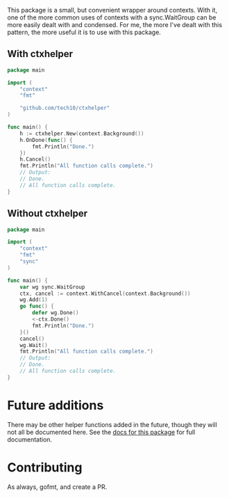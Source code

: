 This package is a small, but convenient wrapper around contexts. With it, one of the more common uses of contexts with a sync.WaitGroup can be more easily dealt with and condensed. For me, the more I've dealt with this pattern, the more useful it is to use with this package.

## With ctxhelper

```go
package main

import (
	"context"
	"fmt"

	"github.com/tech10/ctxhelper"
)

func main() {
	h := ctxhelper.New(context.Background())
	h.OnDone(func() {
		fmt.Println("Done.")
	})
	h.Cancel()
	fmt.Println("All function calls complete.")
	// Output:
	// Done.
	// All function calls complete.
}
```

## Without ctxhelper

```go
package main

import (
	"context"
	"fmt"
	"sync"
)

func main() {
	var wg sync.WaitGroup
	ctx, cancel := context.WithCancel(context.Background())
	wg.Add(1)
	go func() {
		defer wg.Done()
		<-ctx.Done()
		fmt.Println("Done.")
	}()
	cancel()
	wg.Wait()
	fmt.Println("All function calls complete.")
	// Output:
	// Done.
	// All function calls complete.
}
```

# Future additions

There may be other helper functions added in the future, though they will not all be documented here. See the [docs for this package](https://pkg.go.dev/github.com/tech10/ctxhelper) for full documentation.

# Contributing

As always, gofmt, and create a PR.